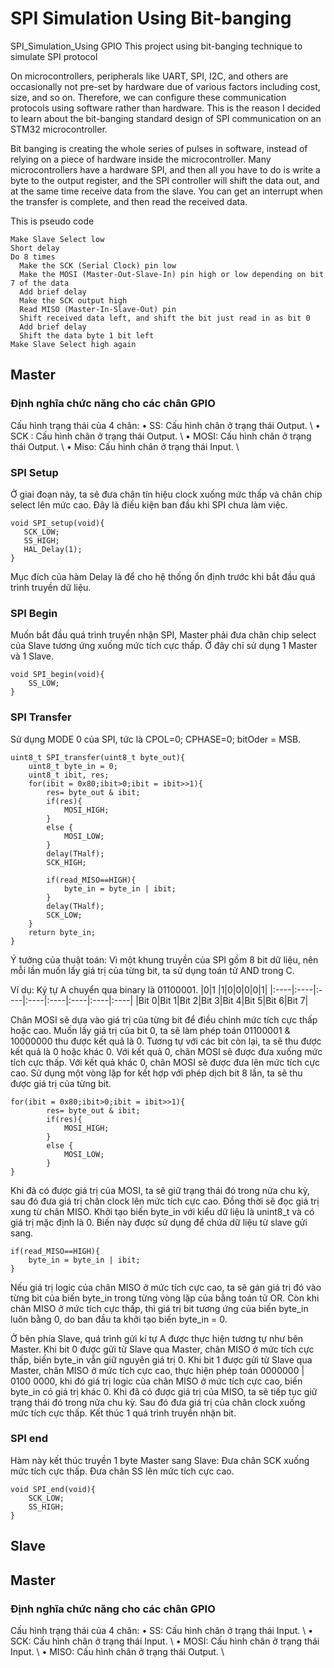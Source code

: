 # SPI Simulation Using Bit-banging
SPI_Simulation_Using GPIO
This project using bit-banging technique to simulate SPI protocol

On microcontrollers, peripherals like UART, SPI, I2C, and others are occasionally not pre-set by hardware due of various factors including cost, size, and so on. Therefore, we can configure these communication protocols using software rather than hardware.
This is the reason I decided to learn about the bit-banging standard design of SPI communication on an STM32 microcontroller.

Bit banging is creating the whole series of pulses in software, instead of relying on a piece of hardware inside the microcontroller.
Many microcontrollers have a hardware SPI, and then all you have to do is write a byte to the output register, and the SPI controller will shift the data out, and at the same time receive data from the slave. You can get an interrupt when the transfer is complete, and then read the received data.

This is pseudo code
```
Make Slave Select low  
Short delay
Do 8 times
  Make the SCK (Serial Clock) pin low 
  Make the MOSI (Master-Out-Slave-In) pin high or low depending on bit 7 of the data  
  Add brief delay  
  Make the SCK output high
  Read MISO (Master-In-Slave-Out) pin
  Shift received data left, and shift the bit just read in as bit 0   
  Add brief delay  
  Shift the data byte 1 bit left
Make Slave Select high again  
```
## Master
### Định nghĩa chức năng cho các chân GPIO
Cấu hình trạng thái của 4 chân:
•	SS: Cấu hình chân ở trạng thái Output. \\ 
•	SCK :  Cấu hình chân ở trạng thái Output. \\ 
•	MOSI: Cấu hình chân ở trạng thái Output. \\ 
•	Miso:   Cấu hình chân ở trạng thái Input. \\ 
### SPI Setup
Ở giai đoạn này, ta sẽ đưa chân tín hiệu clock xuống mức thấp và chân chip select lên mức cao. Đây là điều kiện ban đầu khi SPI chưa làm việc.
 ```
void SPI_setup(void){
	SCK_LOW;
	SS_HIGH;
	HAL_Delay(1);
}
```
Mục đích của hàm Delay là để cho hệ thống ổn định trước khi bắt đầu quá trình truyền dữ liệu.
### SPI Begin
Muốn bắt đầu quá trình truyền nhận SPI, Master phải đưa chân chip select của Slave tương ứng xuống mức tích cực thấp. Ở đây chỉ sử dụng 1 Master và 1 Slave.
```
void SPI_begin(void){
	SS_LOW;
}
```
### SPI Transfer
Sử dụng MODE 0 của SPI, tức là CPOL=0; CPHASE=0;  bitOder = MSB.
```
uint8_t SPI_transfer(uint8_t byte_out){
	uint8_t byte_in = 0;
	uint8_t ibit, res;
	for(ibit = 0x80;ibit>0;ibit = ibit>>1){
		res= byte_out & ibit;
		if(res){
			MOSI_HIGH;
		}
		else {
			MOSI_LOW;
		}
		delay(THalf);
		SCK_HIGH;

		if(read_MISO==HIGH){
			byte_in = byte_in | ibit;
		}
		delay(THalf);
		SCK_LOW;
	}
	return byte_in;
}
```
Ý tưởng của thuật toán:
Vì một khung truyền của SPI gồm 8 bit dữ liệu, nên mỗi lần muốn lấy giá trị của từng bit, ta sử dụng toán tử AND trong C. 

Ví dụ: 
	Ký tự A chuyển qua binary là 01100001.
|0|1 |1|0|0|0|0|1|
|:----|:----|:----|:----|:----|:----|:----|:----|
|Bit 0|Bit 1|Bit 2|Bit 3|Bit 4|Bit 5|Bit 6|Bit 7|

Chân MOSI sẽ dựa vào giá trị của từng bit để điều chỉnh mức tích cực thấp hoặc cao. Muốn lấy giá trị của bit 0, ta sẽ làm phép toán 01100001 & 10000000 thu được kết quả là 0.
	Tương tự với các bit còn lại, ta sẽ thu được kết quả là 0 hoặc khác 0. Với kết quả 0, chân  MOSI sẽ được đưa xuống mức tích cực thấp. Với kết quả khác 0, chân  MOSI sẽ được đưa lên mức tích cực cao. 
	Sử dụng một vòng lặp for kết hợp với phép dịch bit 8 lần, ta sẽ thu được giá trị của từng bit.
```
for(ibit = 0x80;ibit>0;ibit = ibit>>1){
		res= byte_out & ibit;
		if(res){
			MOSI_HIGH;
		}
		else {
			MOSI_LOW;
		}
}
```
Khi đã có được giá trị của MOSI, ta sẽ giữ trạng thái đó trong nửa chu kỳ, sau đó đưa giá trị chân clock lên mức tích cực cao. Đồng thời sẽ đọc giá trị xung từ chân MISO. Khởi tạo biến byte_in với kiểu dữ liệu là unint8_t và có giá trị mặc định là 0. Biến này được sử dụng để chứa dữ liệu từ slave gửi sang.
```
if(read_MISO==HIGH){
    byte_in = byte_in | ibit;
}
```
Nếu giá trị logic của chân MISO ở mức tích cực cao, ta sẽ gán giá trị đó vào từng bit của biến byte_in trong từng vòng lặp của bằng toán tử OR. Còn khi chân MISO ở mức tích cực thấp, thì giá trị bit tương ứng của biến byte_in luôn bằng 0, do ban đầu ta khởi tạo biến byte_in = 0.

Ở bên phía Slave, quá trình gửi kí tự A được thực hiện tương tự như bên Master.
Khi bit 0 được gửi từ Slave qua Master, chân MISO ở mức tích cực thấp, biến byte_in vẫn giữ nguyên giá trị 0.
Khi bit 1 được gửi từ Slave qua Master, chân MISO ở mức tích cực cao, thực hiện phép toán 0000000  |  0100 0000, khi đó giá trị logic của chân MISO ở mức tích cực cao, biến byte_in có giá trị khác 0.
Khi đã có được giá trị của MISO, ta sẽ tiếp tục giữ trạng thái đó trong nửa chu kỳ. Sau đó đưa giá trị của chân clock xuống mức tích cực thấp. 
Kết thúc 1 quá trình truyền nhận bit. 

### SPI end
Hàm này kết thúc truyền 1 byte Master sang Slave:
	  Đưa chân SCK xuống mức tích cực thấp.
	  Đưa chân SS lên mức tích cực cao. 
```
void SPI_end(void){
	SCK_LOW;
	SS_HIGH;
}
```
## Slave
## Master
### Định nghĩa chức năng cho các chân GPIO
Cấu hình trạng thái của 4 chân:
•	SS: Cấu hình chân ở trạng thái Input. \\ 
•	SCK: Cấu hình chân ở trạng thái Input. \\ 
•	MOSI: Cấu hình chân ở trạng thái Input. \\ 
•	MISO: Cấu hình chân ở trạng thái Output. \\ 

























